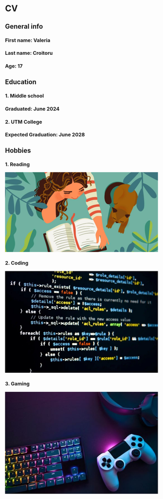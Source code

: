 # CV

## **General info**

### **First name:** Valeria

### **Last name:** Croitoru

### **Age:** 17

## **Education**

### 1. Middle school

### Graduated: June 2024

### 2. UTM College

### Expected Graduation: June 2028

## **Hobbies**

### 1. Reading

![Reading image](reading.jpg)

### 2. Coding

![Reading image](coding.jpg)

### 3. Gaming

![Reading image](gaming.jpg)
